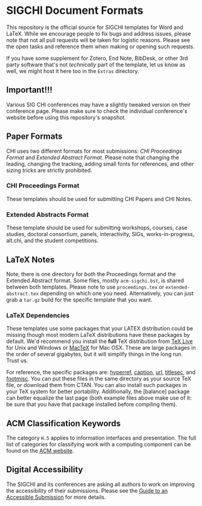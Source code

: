 # SIGCHI Document Formats #

This repository is the official source for SIGCHI templates for Word
and LaTeX.  While we encourage people to fix bugs and address issues,
please note that not all pull requests will be taken for logistic
reasons.  Please see the open tasks and reference them when making
or opening such requests.

If you have some supplement for Zotero, End Note, BibDesk, or other
3rd party software that's not _technically_ part of the template, let
us know as well, we might host it here too in the `Extras` directory.

## Important!!! ##

Various SIG CHI conferences may have a slightly tweaked version on
their conference page. Please make sure to check the individual
conference's website before using this repository's snapshot.

## Paper Formats ##

CHI uses two different formats for most submissions: *CHI Proceedings
Format* and *Extended Abstract Format*. Please note that changing the
leading, changing the tracking, adding small fonts for references, and
other sizing tricks are strictly prohibited.

### CHI Proceedings Format ###

These templates should be used for submitting CHI Papers and CHI
Notes. 

### Extended Abstracts Format ###

These template should be used for submitting workshops, courses, case
studies, doctoral consortium, panels, interactivity, SIGs,
works-in-progress, alt.chi, and the student competitions. 

## LaTeX Notes ##

Note, there is one directory for *both* the Proceedings format and the
Extended Abstract format.  Some files, mostly ```acm-sigchi.bst```, is
shared between both templates.  Please note to use
```proceedings.tex``` or ```extended-abstract.tex``` depending on
which one you need. Alternatively, you can just grab a `tar.gz` build
for the specific template that you want.

### LaTeX Dependencies ###

These templates use some packages that your LATEX distribution could
be missing though most modern LaTeX distributions have these packages
by default. We'd recommend you install the **full** TeX distribution
from [TeX Live] for Unix and Windows or [MacTeX] for Mac OSX.  These
are large packages in the order of several gigabytes, but it will
simplify things in the long run.  Trust us. 

For reference, the specific packages are: [hyperref], [caption],
[url], [titlesec], and [footmisc]. You can put these files in the same
directory as your source TeX file, or download them from CTAN. You can
also install such packages in your TeX system for better
portability. Additionally, the [balance] package can better equalize
the last page (both example files above make use of it: be sure that
you have that package installed before compiling them).

## ACM Classification Keywords ##

The category `H.5` applies to information interfaces and
presentation. The full list of categories for classifying work with a
computing component can be found on the [ACM website][keywords].

## Digital Accessibility ##

The SIGCHI and its conferences are asking all authors to work on
improving the accessibility of their submissions. Please see the
[Guide to an Accessible Submission][accessible] for more details.

[TeX Live]: http://tug.org/texlive/
[MacTeX]: http://tug.org/mactex/
[keywords]: http://www.acm.org/about/class/1998
[accessible]: http://chi2015.acm.org/authors/guide-to-an-accessible-submission/
[hyperref]: http://www.ctan.org/tex-archive/macros/latex/contrib/hyperref/
[caption]: http://www.ctan.org/tex-archive/macros/latex/contrib/caption/
[url]: http://www.ctan.org/tex-archive/macros/latex/contrib/url/
[titlesec]: http://www.ctan.org/tex-archive/macros/latex/contrib/titlesec/
[footmisc]: http://www.ctan.org/tex-archive/macros/latex/contrib/footmisc/
[bibspacing]: http://dcwww.camd.dtu.dk/~schiotz/comp/LatexTips/bibspacing.sty

